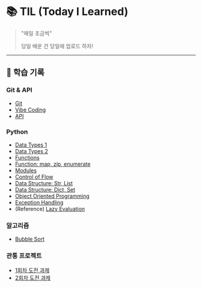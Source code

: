 # 📚 TIL (Today I Learned)

> "매일 조금씩"
>
> 당일 배운 건 당일에 업로드 하자!

---

## 📖 학습 기록

### Git & API
* [Git](git.md)
* [Vibe Coding](Vibe-Coding.md)
* [API](API.md)

### Python
* [Data Types 1](python/data-types_1.md)
* [Data Types 2](python/data-types_2.md)
* [Functions](python/function_1.md)
* [Function: map, zip, enumerate](python/function_2.md)
* [Modules](python/modules.md)
* [Control of Flow](python/control-of-flow.md)
* [Data Structure: Str, List](python/data-structure_1.md)
* [Data Structure: Dict, Set](python/data-structure_2.md)
* [Object Oriented Programming](python/oop_1.md)
* [Exception Handling](python/exception.md)
* (Reference) [Lazy Evaluation](python/lazy-evaluation.md)

### 알고리즘
* [Bubble Sort](algorithm/bubble-sort.md)

### 관통 프로젝트
* [1회차 도전 과제](project-01/01.md)
* [2회차 도전 과제](project-01/02.md)